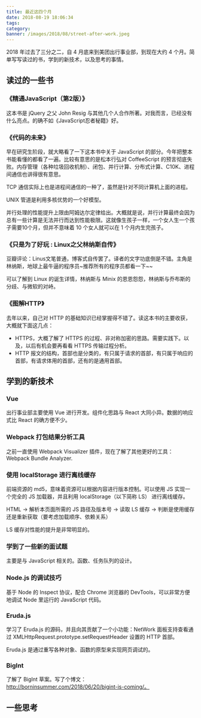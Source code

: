 ```yaml
---
title: 最近这四个月
date: 2018-08-19 18:06:34
tags:
category:
banner: /images/2018/08/street-after-work.jpeg
---
```


2018 年过去了三分之二，自 4 月底来到美团出行事业部，到现在大约 4 个月。简单写写读过的书，学到的新技术，以及思考的事情。

## 读过的一些书

### 《精通JavaScript（第2版）》

这本书是 jQuery 之父 John Resig 与其他几个人合作所著。对我而言，已经没有什么亮点。的确不如《JavaScript忍者秘籍》好。

### 《代码的未来》

早在研究生阶段，就大略看了一下这本书中关于 JavaScript 的部分。今年把整本书能看懂的都看了一遍。比较有意思的是松本行弘对 CoffeeScript 的预言彻底失败。内存管理（各种垃圾回收机制）、闭包、并行计算、分布式计算、C10K、进程间通信也讲得很有意思。

TCP 通信实际上也是进程间通信的一种了，虽然是针对不同计算机上面的进程。

UNIX 管道是利用多核优势的一个好模型。

并行处理的性能提升上限由阿姆达尔定律给出。大概就是说，并行计算最终会因为总有一些计算是无法并行而达到性能极限。这就像生孩子一样，一个女人生一个孩子需要10个月，但并不意味着 10 个女人就可以在 1 个月内生完孩子。

### 《只是为了好玩 : Linux之父林纳斯自传》

豆瓣评论：Linus文笔普通，博客式自传罢了。译者的文字功底倒是不错。主角是林纳斯，地球上最牛逼的程序员~推荐所有的程序员都看一下~~

可以了解到 Linux 的诞生详情，林纳斯与 Minix 的恩恩怨怨，林纳斯与乔布斯的分歧、与微软的对峙。

### 《图解HTTP》

去年以来，自己对 HTTP 的基础知识已经掌握得不错了。读这本书的主要收获，大概就下面这几点：

+ HTTPS，大概了解了 HTTPS 的过程、非对称加密的思路。需要实践下。以及，以后有机会要再看看 HTTPS 传输过程分析。
+ HTTP 报文的结构，首部也是分类的，有只属于请求的首部，有只属于响应的首部，有请求体用的首部，还有的是通用首部。

## 学到的新技术

### Vue

出行事业部主要使用 Vue 进行开发。组件化思路与 React 大同小异。数据的响应式比 React 的确方便不少。

### Webpack 打包结果分析工具

之前一直使用 Webpack Visualizer 插件，现在了解了其他更好的工具：Webpack Bundle Analyzer.

### 使用 localStorage 进行离线缓存

前端资源的 md5，意味着资源可以根据内容进行版本控制。可以使用 JS 实现一个完全的 JS 加载器，并且利用 localStorage（以下简称 LS） 进行离线缓存。

HTML -> 解析本页面所需的 JS 路径及版本号 -> 读取 LS 缓存 -> 判断是使用缓存还是重新获取（要考虑加载顺序、依赖关系）

LS 缓存对性能的提升是非常明显的。

### 学到了一些新的面试题

主要是与 JavaScript 相关的。函数、任务队列的设计。

### Node.js 的调试技巧

基于 Node 的 Inspect 协议，配合 Chrome 浏览器的 DevTools，可以非常方便地调试 Node 里运行的 JavaScript 代码。

### Eruda.js

学习了 Eruda.js 的源码，并且向其贡献了一个小功能：NetWork 面板支持查看通过 XMLHttpRequest.prototype.setRequestHeader 设置的 HTTP 首部。

Eruda.js 是通过重写各种对象、函数的原型来实现网页调试的。

### BigInt

了解了 BigInt 草案。写了个博文：http://borninsummer.com/2018/06/20/bigint-is-coming/。

## 一些思考

### 
